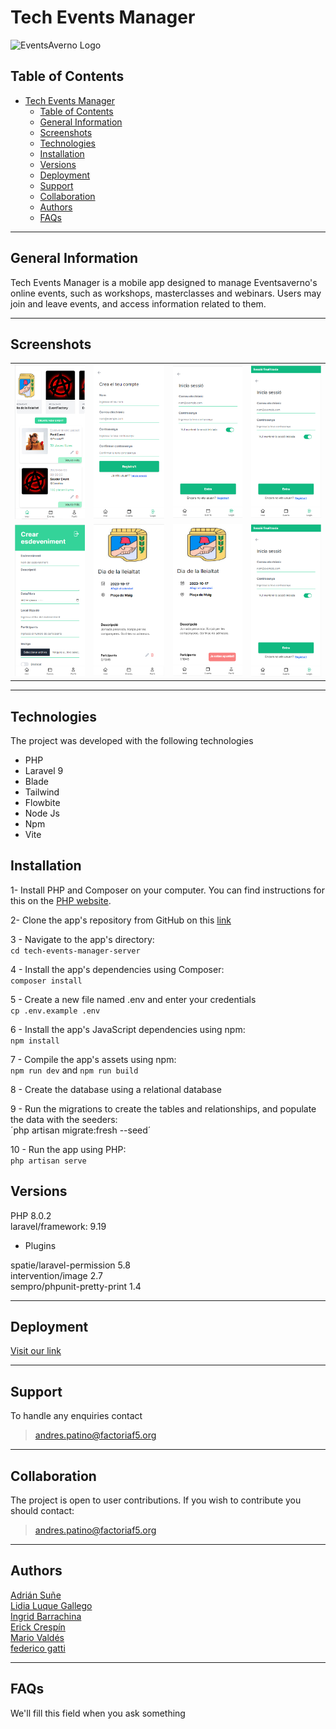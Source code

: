 # Tech Events Manager

<img src=public\storage\images\events\placeholder.jpg alt="EventsAverno Logo" width="200px">


## Table of Contents
- [Tech Events Manager](#tech-events-manager)
  - [Table of Contents](#table-of-contents)
  - [General Information](#general-information)
  - [Screenshots](#screenshots)
  - [Technologies](#technologies)
  - [Installation](#installation)
  - [Versions](#versions)
  - [Deployment](#deployment)
  - [Support](#support)
  - [Collaboration](#collaboration)
  - [Authors](#authors)
  - [FAQs](#faqs)
***
## General Information
Tech Events Manager is a mobile app designed to manage Eventsaverno's online events, such as workshops, masterclasses and webinars.
Users may join and leave events, and access information related to them.

 

***

## Screenshots

<table>
<tr>
<td><img src="./storage/images/screenshot001.png"></td>
<td><img src="./storage/images/screenshot004.png"></td>
<td><img src="./storage/images/screenshot003.png"></td>
<td><img src="./storage/images/screenshot007.png"></td>
</tr>
<tr>
<td><img src="./storage/images/screenshot002.png"></td>
<td><img src="./storage/images/screenshot005.png"></td>
<td><img src="./storage/images/screenshot006.png"></td>
<td><img src="./storage/images/screenshot007.png"></td>
</tr>
</table>

***

## Technologies
The project was developed with the following technologies

* PHP
* Laravel 9
* Blade
* Tailwind
* Flowbite
* Node Js
* Npm
* Vite


## Installation

1- Install PHP and Composer on your computer. You can find instructions for this on the [PHP website](https://www.php.net/).

2- Clone the app's repository from GitHub on this [link](https://github.com/adriansunye/tech-events-manager-server.git)

3 - Navigate to the app's directory:<br/>
`cd tech-events-manager-server`

4 - Install the app's dependencies using Composer: <br/>
`composer install`

5 - Create a new file named .env and enter your credentials<br/>
`cp .env.example .env`

6 - Install the app's JavaScript dependencies using npm:<br/>
`npm install`

7 - Compile the app's assets using npm:<br/>
`npm run dev` and `npm run build`

8 - Create the database using a relational database<br/>

9 - Run the migrations to create the tables and relationships, and populate the data with the seeders:<br/>
´php artisan migrate:fresh --seed´

10 - Run the app using PHP:<br/>
`php artisan serve`



## Versions

PHP 8.0.2<br>
laravel/framework: 9.19

* Plugins

spatie/laravel-permission 5.8<br>
intervention/image 2.7<br>
sempro/phpunit-pretty-print 1.4



***
## Deployment

  
[Visit our link](https://)


***


## Support

To handle any enquiries contact
>andres.patino@factoriaf5.org

***


## Collaboration
The project is open to user contributions. If you wish to contribute you should contact:

> andres.patino@factoriaf5.org
***
## Authors

[Adrián Suñe](https://https://github.com/adriansunye)  
[Lidia Luque Gallego](https://github.com/LidiaLG)   
[Ingrid Barrachina](https://github.com/IngridB-afk)  
[Erick Crespín](https://github.com/ecp12)  
[Mario Valdés](https://github.com/Mariovalcen)   
[federico gatti](https://github.com/fcegatti)



***
## FAQs

We'll fill this field when you ask something

